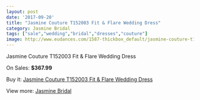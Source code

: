 ```yaml
---
layout: post
date: '2017-09-20'
title: "Jasmine Couture T152003 Fit & Flare Wedding Dress"
category: Jasmine Bridal
tags: ["sale","wedding","bridal","dresses","couture"]
image: http://www.eudances.com/1587-thickbox_default/jasmine-couture-t152003-fit-flare-wedding-dress.jpg
---
```

Jasmine Couture T152003 Fit & Flare Wedding Dress

On Sales: **$367.99**
<a href="https://www.eudances.com/en/jasmine-bridal/562-jasmine-couture-t152003-fit-flare-wedding-dress.html"><amp-img layout="responsive" width="600" height="600" src="//www.eudances.com/1587-thickbox_default/jasmine-couture-t152003-fit-flare-wedding-dress.jpg" alt="Jasmine Couture T152003 Fit & Flare Wedding Dress 0" /></a>
<a href="https://www.eudances.com/en/jasmine-bridal/562-jasmine-couture-t152003-fit-flare-wedding-dress.html"><amp-img layout="responsive" width="600" height="600" src="//www.eudances.com/1588-thickbox_default/jasmine-couture-t152003-fit-flare-wedding-dress.jpg" alt="Jasmine Couture T152003 Fit & Flare Wedding Dress 1" /></a>

Buy it: [Jasmine Couture T152003 Fit & Flare Wedding Dress](https://www.eudances.com/en/jasmine-bridal/562-jasmine-couture-t152003-fit-flare-wedding-dress.html "Jasmine Couture T152003 Fit & Flare Wedding Dress")

View more: [Jasmine Bridal](https://www.eudances.com/en/6-jasmine-bridal "Jasmine Bridal")